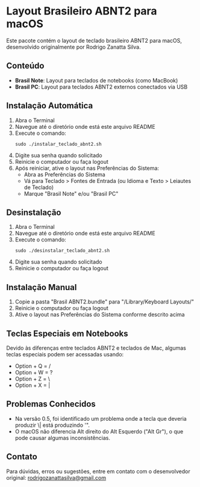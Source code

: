# Layout Brasileiro ABNT2 para macOS

Este pacote contém o layout de teclado brasileiro ABNT2 para macOS, desenvolvido originalmente por Rodrigo Zanatta Silva.

## Conteúdo

- **Brasil Note**: Layout para teclados de notebooks (como MacBook)
- **Brasil PC**: Layout para teclados ABNT2 externos conectados via USB

## Instalação Automática

1. Abra o Terminal
2. Navegue até o diretório onde está este arquivo README
3. Execute o comando:
   ```
   sudo ./instalar_teclado_abnt2.sh
   ```
4. Digite sua senha quando solicitado
5. Reinicie o computador ou faça logout
6. Após reiniciar, ative o layout nas Preferências do Sistema:
   - Abra as Preferências do Sistema
   - Vá para Teclado > Fontes de Entrada (ou Idioma e Texto > Leiautes de Teclado)
   - Marque "Brasil Note" e/ou "Brasil PC"

## Desinstalação

1. Abra o Terminal
2. Navegue até o diretório onde está este arquivo README
3. Execute o comando:
   ```
   sudo ./desinstalar_teclado_abnt2.sh
   ```
4. Digite sua senha quando solicitado
5. Reinicie o computador ou faça logout

## Instalação Manual

1. Copie a pasta "Brasil ABNT2.bundle" para "/Library/Keyboard Layouts/"
2. Reinicie o computador ou faça logout
3. Ative o layout nas Preferências do Sistema conforme descrito acima

## Teclas Especiais em Notebooks

Devido às diferenças entre teclados ABNT2 e teclados de Mac, algumas teclas especiais podem ser acessadas usando:

- Option + Q = /
- Option + W = ?
- Option + Z = \\
- Option + X = |

## Problemas Conhecidos

- Na versão 0.5, foi identificado um problema onde a tecla que deveria produzir \\| está produzindo '".
- O macOS não diferencia Alt direito do Alt Esquerdo ("Alt Gr"), o que pode causar algumas inconsistências.

## Contato

Para dúvidas, erros ou sugestões, entre em contato com o desenvolvedor original:
rodrigozanattasilva@gmail.com